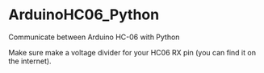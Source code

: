 # ArduinoHC06_Python
Communicate between Arduino HC-06 with Python

Make sure make a voltage divider for your HC06 RX pin (you can find it on the internet).
